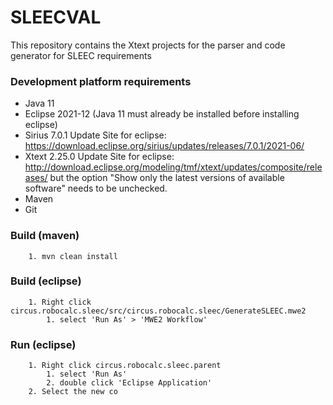 # SLEECVAL
This repository contains the Xtext projects for the parser and code generator for SLEEC requirements

### Development platform requirements ###

* Java 11
* Eclipse 2021-12 (Java 11 must already be installed before installing eclipse)
* Sirius 7.0.1 Update Site for eclipse: <https://download.eclipse.org/sirius/updates/releases/7.0.1/2021-06/>
* Xtext 2.25.0 Update Site for eclipse: <http://download.eclipse.org/modeling/tmf/xtext/updates/composite/releases/> but the option "Show only the latest versions of available software" needs to be unchecked.
* Maven
* Git

### Build (maven) ###

        1. mvn clean install

### Build (eclipse) ###

        1. Right click circus.robocalc.sleec/src/circus.robocalc.sleec/GenerateSLEEC.mwe2
            1. select 'Run As' > 'MWE2 Workflow'

### Run (eclipse) ###

        1. Right click circus.robocalc.sleec.parent
            1. select 'Run As'
            2. double click 'Eclipse Application'
        2. Select the new co
